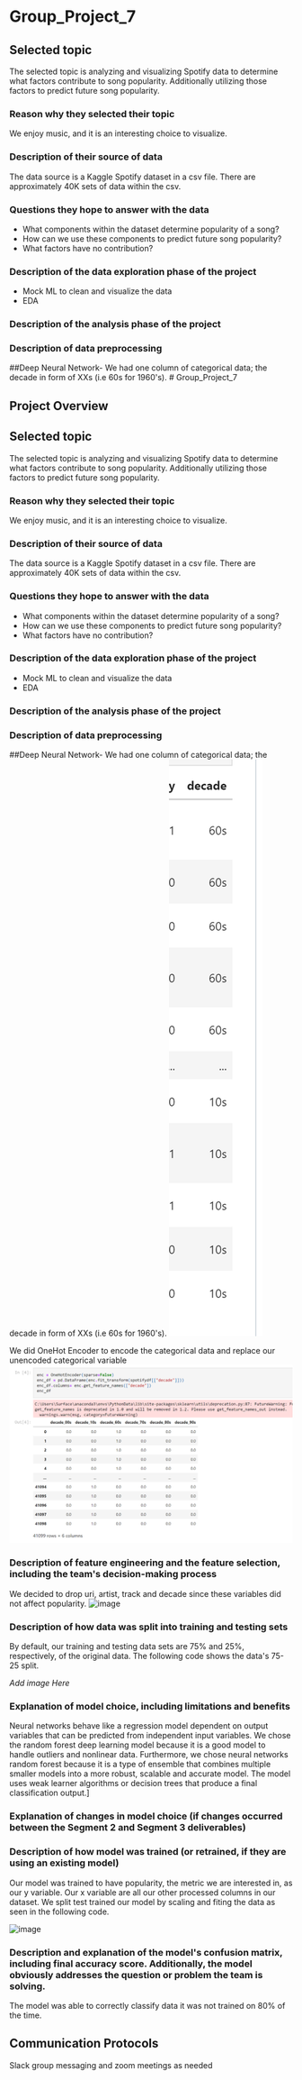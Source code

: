 # Group_Project_7

## Selected topic 
The selected topic is analyzing and visualizing Spotify data to determine what factors contribute to song popularity. Additionally utilizing those factors to predict future song popularity.
###  Reason why they selected their topic
We enjoy music, and it is an interesting choice to visualize. 
 ###  Description of their source of data 
The data source is a Kaggle Spotify dataset in a csv file. There are approximately 40K sets of data within the csv. 
### Questions they hope to answer with the data
- What components within the dataset determine popularity of a song?
- How can we use these components to predict future song popularity?
- What factors have no contribution?
 ###  Description of the data exploration phase of the project
- Mock ML to clean and visualize the data
- EDA
 ### Description of the analysis phase of the project
### Description of data preprocessing 
##Deep Neural Network- We had one column of categorical data; the decade in form of XXs (i.e 60s for 1960's). # Group_Project_7

## Project Overview

## Selected topic 
The selected topic is analyzing and visualizing Spotify data to determine what factors contribute to song popularity. Additionally utilizing those factors to predict future song popularity.
###  Reason why they selected their topic
We enjoy music, and it is an interesting choice to visualize. 
 ###  Description of their source of data 
The data source is a Kaggle Spotify dataset in a csv file. There are approximately 40K sets of data within the csv. 
### Questions they hope to answer with the data
- What components within the dataset determine popularity of a song?
- How can we use these components to predict future song popularity?
- What factors have no contribution?
 ###  Description of the data exploration phase of the project
- Mock ML to clean and visualize the data
- EDA
 ### Description of the analysis phase of the project
### Description of data preprocessing 
##Deep Neural Network- We had one column of categorical data; the decade in form of XXs (i.e 60s for 1960's).
![d1](https://github.com/B-Amela/Group_Project_7/blob/Michael/Decades%20before%20preprocessing.PNG)

We did OneHot Encoder to encode the categorical data and replace our unencoded categorical variable
![d1](https://github.com/B-Amela/Group_Project_7/blob/Michael/Decades%20after%20preprocessing.PNG)
### Description of feature engineering and the feature selection, including the team's decision-making process 
We decided to drop uri, artist, track and decade since these variables did not affect popularity.
![image](https://user-images.githubusercontent.com/97119920/169933638-b2821253-40d8-4687-a200-a991bb9b5a5c.png)

### Description of how data was split into training and testing sets 
By default, our training and testing data sets are 75% and 25%, respectively, of the original data. The following code shows the data's 75-25 split.

*Add image Here*
 ### Explanation of model choice, including limitations and benefits 
 Neural networks behave like a regression model dependent on output variables that can be predicted from independent input variables. We chose the random forest deep learning model because it is a good model to handle outliers and nonlinear data. Furthermore, we chose neural networks random forest because it is a type of ensemble that combines multiple smaller models into a more robust, scalable and accurate model. The model uses weak learner algorithms or decision trees that produce a final classification output.]
 
### Explanation of changes in model choice (if changes occurred between the Segment 2 and Segment 3 deliverables)

### Description of how model was trained (or retrained, if they are using an existing model)
Our model was trained to have popularity, the metric we are interested in, as our y variable. Our x variable are all our other processed columns in our dataset. We split test trained our model by scaling and fiting the data as seen in the following code.

![image](https://user-images.githubusercontent.com/97119920/170082971-ca4a32ae-f37d-4b6e-bd13-66437d77fb29.png)

### Description and explanation of the model's confusion matrix, including final accuracy score. Additionally, the model obviously addresses the question or problem the team is solving.  
The model was able to correctly classify data it was not trained on 80% of the time. 


## Communication Protocols
Slack group messaging and zoom meetings as needed
